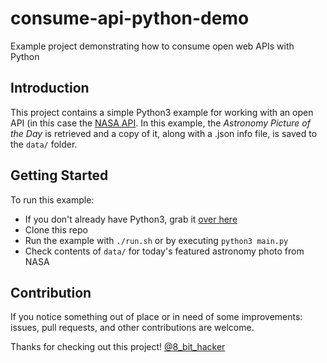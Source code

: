 # consume-api-python-demo
Example project demonstrating how to consume open web APIs with Python

## Introduction
This project contains a simple Python3 example for working with an open API (in this case the [NASA API](https://api.nasa.gov/api.html#apod).
In this example, the _Astronomy Picture of the Day_ is retrieved and a copy of it, along with a .json info file, is saved to the `data/` folder.

## Getting Started
To run this example:
* If you don't already have Python3, grab it [over here](https://www.python.org/downloads/)
* Clone this repo
* Run the example with `./run.sh` or by executing `python3 main.py`
* Check contents of `data/` for today's featured astronomy photo from NASA

## Contribution
If you notice something out of place or in need of some improvements: issues, pull requests, and other contributions are welcome.

Thanks for checking out this project!
[@8_bit_hacker](https://twitter.com/8_bit_hacker)